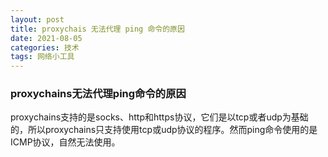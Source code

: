 ```yaml
---
layout: post
title: proxychais 无法代理 ping 命令的原因
date: 2021-08-05
categories: 技术
tags: 网络小工具 
---
```

### proxychains无法代理ping命令的原因

proxychains支持的是socks、http和https协议，它们是以tcp或者udp为基础的，所以proxychains只支持使用tcp或udp协议的程序。然而ping命令使用的是ICMP协议，自然无法使用。